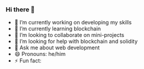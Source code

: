 ### Hi there 👋

- 🔭 I’m currently working on developing my skills
- 🌱 I’m currently learning blockchain
- 👯 I’m looking to collaborate on mini-projects
- 🤔 I’m looking for help with blockchain and solidity
- 💬 Ask me about web development
- 😄 Pronouns: he/him
- ⚡ Fun fact: 
